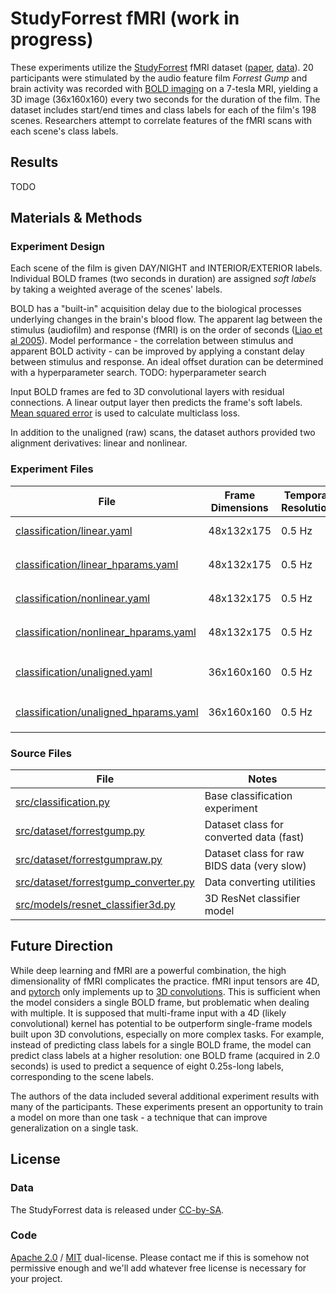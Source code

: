 # StudyForrest fMRI (work in progress)
These experiments utilize the [StudyForrest](https://www.studyforrest.org/) fMRI dataset ([paper](https://www.nature.com/articles/sdata20143), [data](https://openneuro.org/datasets/ds000113/versions/1.3.0)). 20 participants were stimulated by the audio feature film *Forrest Gump* and brain activity was recorded with [BOLD imaging](https://en.wikipedia.org/wiki/Blood-oxygen-level-dependent_imaging) on a 7-tesla MRI, yielding a 3D image (36x160x160) every two seconds for the duration of the film. The dataset includes start/end times and class labels for each of the film's 198 scenes. Researchers attempt to correlate features of the fMRI scans with each scene's class labels.

## Results
TODO

## Materials & Methods
### Experiment Design
Each scene of the film is given DAY/NIGHT and INTERIOR/EXTERIOR labels. Individual BOLD frames (two seconds in duration) are assigned *soft labels* by taking a weighted average of the scenes' labels. 

BOLD has a "built-in" acquisition delay due to the biological processes underlying changes in the brain's blood flow. The apparent lag between the stimulus (audiofilm) and response (fMRI) is on the order of seconds ([Liao et al 2005](https://www.math.mcgill.ca/keith/delay/delay.pdf)). Model performance - the correlation between stimulus and apparent BOLD activity - can be improved by applying a constant delay between stimulus and response. An ideal offset duration can be determined with a hyperparameter search. TODO: hyperparameter search

Input BOLD frames are fed to 3D convolutional layers with residual connections. A linear output layer then predicts the frame's soft labels. [Mean squared error](https://en.wikipedia.org/wiki/Mean_squared_error) is used to calculate multiclass loss.

In addition to the unaligned (raw) scans, the dataset authors provided two alignment derivatives: linear and nonlinear. 

### Experiment Files
| File                                                                              | Frame Dimensions | Temporal Resolution | Notes
| --------------------------------------------------------------------------------- | ---------------- | ------------------- | -----
| [classification/linear.yaml](classification/linear.yaml)                          | 48x132x175       | 0.5 Hz              | Linear alignment
| [classification/linear_hparams.yaml](classification/linear_hparams.yaml)          | 48x132x175       | 0.5 Hz              | Hyperparameter search for `linear.yaml`
| [classification/nonlinear.yaml](classification/nonlinear.yaml)                    | 48x132x175       | 0.5 Hz              | Nonlinear alignment
| [classification/nonlinear_hparams.yaml](classification/nonlinear_hparams.yaml)    | 48x132x175       | 0.5 Hz              | Hyperparameter search for `nonlinear.yaml`
| [classification/unaligned.yaml](classification/unaligned.yaml)                    | 36x160x160       | 0.5 Hz              | No alignment (raw), base experiment
| [classification/unaligned_hparams.yaml](classification/unaligned_hparams.yaml)    | 36x160x160       | 0.5 Hz              | Hyperparameter search for `unaligned.yaml`

### Source Files
| File                                                                          | Notes
| ----------------------------------------------------------------------------- | ----- 
| [src/classification.py](/src/classification.py)                               | Base classification experiment
| [src/dataset/forrestgump.py](/src/dataset/forrestgump.py)                     | Dataset class for converted data (fast)
| [src/dataset/forrestgumpraw.py](/src/dataset/forrestgumpraw.py)               | Dataset class for raw BIDS data (very slow)
| [src/dataset/forrestgump_converter.py](/src/dataset/forrestgump_converter.py) | Data converting utilities
| [src/models/resnet_classifier3d.py](/src/models/resnet_classifier3d.py)       | 3D ResNet classifier model

## Future Direction
While deep learning and fMRI are a powerful combination, the high dimensionality of fMRI complicates the practice. fMRI input tensors are 4D, and [pytorch](https://pytorch.org/) only implements up to [3D convolutions](https://pytorch.org/docs/stable/generated/torch.nn.Conv3d.html). This is sufficient when the model considers a single BOLD frame, but problematic when dealing with multiple. It is supposed that multi-frame input with a 4D (likely convolutional) kernel has potential to be outperform single-frame models built upon 3D convolutions, especially on more complex tasks. For example, instead of predicting class labels for a single BOLD frame, the model can predict class labels at a higher resolution: one BOLD frame (acquired in 2.0 seconds) is used to predict a sequence of eight 0.25s-long labels, corresponding to the scene labels.

The authors of the data included several additional experiment results with many of the participants. These experiments present an opportunity to train a model on more than one task - a technique that can improve generalization on a single task. 

## License
### Data
The StudyForrest data is released under [CC-by-SA](https://creativecommons.org/licenses/by-sa/4.0/).

### Code
[Apache 2.0](../../LICENSE-Apache) / [MIT](../../LICENSE-MIT) dual-license. Please contact me if this is somehow not permissive enough and we'll add whatever free license is necessary for your project.
